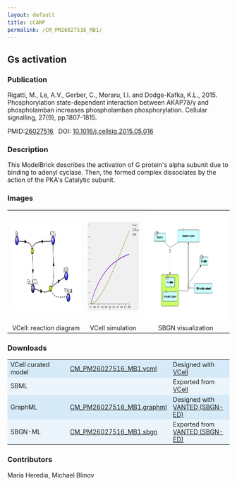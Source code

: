 ```yaml
---
layout: default
title: cCAMP
permalink: /CM_PM26027516_MB1/
---
```

## Gs activation 

### Publication 

Rigatti, M., Le, A.V., Gerber, C., Moraru, I.I. and Dodge-Kafka, K.L., 2015. Phosphorylation state-dependent interaction between 
AKAP7δ/γ and phospholamban increases phospholamban phosphorylation. Cellular signalling, 27(9), pp.1807-1815.

 PMID:<a href="https://www.ncbi.nlm.nih.gov/pubmed/?term=26027516">26027516</a>&ensp; 
 DOI: <a href="https://doi.org/10.1016/j.cellsig.2015.05.016">10.1016/j.cellsig.2015.05.016</a><br />

### Description
This ModelBrick describes the activation of G protein's alpha subunit due to binding to adenyl cyclase. Then, the formed complex dissociates by the action of the PKA's Catalytic subunit. 

### Images
 <table> 
 <tr>
  <td align="center" widht="30%" >
    <a href="https://modelbricks.github.io/images/Vcellimages/CM_PM26027516_MB1_Vcell_diagram.PNG">
    <img align="center" src="/images/Vcellimages/CM_PM26027516_MB1_Vcell_diagram.PNG" height="200" ></a></td>
  <td align="center" widht="30%" >
    <a href="https://modelbricks.github.io/images/Vcellimages/CM_PM26027516_MB1_Vcell_SIM.PNG">
    <img align="center" src="/images/Vcellimages/CM_PM26027516_MB1_Vcell_SIM.PNG" height="200"></a></td>
  <td align="center" widht="30%">
   <a href="https://modelbricks.github.io/images/SBGNfiles/CM_PM26027516_MB1_SBGN.PNG">
   <img align="center" src="/images/SBGNfiles/CM_PM26027516_MB1_SBGN.PNG" height="250"/></a>
  </td>
 </tr>
 <tr>
  <td align="center"> VCell: reaction diagram</td>
   <td align="center"> VCell simulation</td>
   <td align="center"> SBGN visualization</td>
   </tr>
 </table>

### Downloads 
<center>
 <table>
  <td width="33%" bgcolor="#D6EAF8">VCell curated model </td>
  <td width="33%" bgcolor="#D6EAF8"><a href="/modelbricks/VCML_SBMLfiles/CM_PM26027516_MB1.vcml">CM_PM26027516_MB1.vcml</a></td>
  <td width="33%" bgcolor="#D6EAF8"> Designed with <a href="http://vcell.org"> VCell</a></td>
  <tr>
   <td bgcolor="#EBF5FB">SBML </td>
   <td bgcolor="#EBF5FB"><!--<a href="/modelbricks/VCML_SBMLfiles/CM_PM26027516_MB1.xml">CM_PM26027516_MB1.xml</a>--></td>
   <td bgcolor="#EBF5FB"> Exported from <a href="http://vcell.org"> VCell</a></td>
  </tr>
  <tr>
   <td bgcolor="#D6EAF8">GraphML </td>
   <td bgcolor="#D6EAF8"><a href="/modelbricks/SBGNexecutablefiles/CM_PM26027516_MB1.graphml">CM_PM26027516_MB1.graphml</a></td>
   <td bgcolor="#D6EAF8"> Designed with <a href="https://immersive-analytics.infotech.monash.edu/vanted/addons/sbgn-ed/">VANTED (SBGN-ED)</a></td>
  </tr>
  <tr>
   <td bgcolor="#EBF5FB">SBGN-ML </td>
   <td bgcolor="#EBF5FB"><a href="/modelbricks/SBGNexecutablefiles/CM_PM26027516_MB1.sbgn">CM_PM26027516_MB1.sbgn</a></td>
   <td bgcolor="#EBF5FB"> Exported from <a href="https://immersive-analytics.infotech.monash.edu/vanted/addons/sbgn-ed/">VANTED (SBGN-ED)</a></td>
  </tr>
 </table>
</center>


### Contributors
Maria Heredia, Michael Blinov
 
